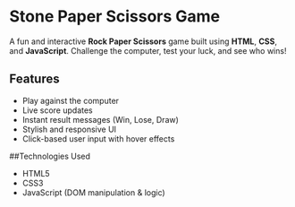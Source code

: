 #  Stone Paper Scissors Game 

A fun and interactive **Rock Paper Scissors** game built using **HTML**, **CSS**, and **JavaScript**. Challenge the computer, test your luck, and see who wins!

##  Features

-  Play against the computer
-  Live score updates
-  Instant result messages (Win, Lose, Draw)
-  Stylish and responsive UI
-  Click-based user input with hover effects

##Technologies Used

- HTML5
- CSS3
- JavaScript (DOM manipulation & logic)
